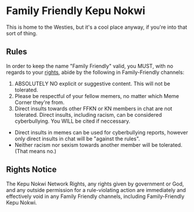 # Family Friendly Kepu Nokwi
This is home to the Westies, but it's a cool place anyway, if you're into that sort of thing.

<!--Immediate-->
## Rules
In order to keep the name "Family Friendly" valid, you MUST, with no regards to your [rights](/knmemes/about/rules#rights), abide by the following in Family-Friendly channels:

1. ABSOLUTELY NO explicit or suggestive content. This will not be tolerated.
2. Please be respectful of your fellow memers, no matter which Meme Corner they're from.
3. Direct insults towards other FFKN or KN members in chat are not tolerated. Direct insults, including racism, can be considered cyberbullying. You WILL be cited if neccessary.
  - Direct insults in memes can be used for cyberbullying reports, however only direct insults in chat will be "against the rules".
  - Neither racism nor sexism towards another member will be tolerated. (That means no.)

## Rights Notice
The Kepu Nokwi Network Rights, any rights given by government or God, and any outside permission for a rule-violating action are immediately and effectively void in any Family Friendly channels, including Family-Friendly Kepu Nokwi.
